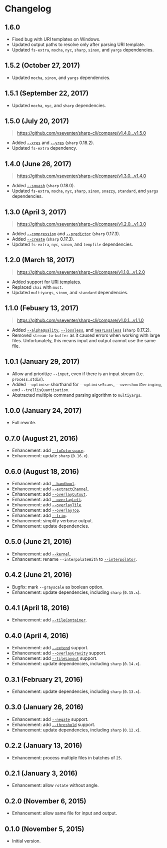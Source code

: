 # Changelog

## 1.6.0
* Fixed bug with URI templates on Windows.
* Updated output paths to resolve only after parsing URI template.
* Updated `fs-extra`, `mocha`, `nyc`, `sharp`, `sinon`, and `yargs` dependencies.

## 1.5.2 (October 27, 2017)
* Updated `mocha`, `sinon`, and `yargs` dependencies.

## 1.5.1 (September 22, 2017)
* Updated `mocha`, `nyc`, and `sharp` dependencies.

## 1.5.0 (July 20, 2017)
> https://github.com/vseventer/sharp-cli/compare/v1.4.0...v1.5.0

* Added [`--xres`](http://sharp.dimens.io/en/stable/api-output/#tiff) and
  [`--yres`](http://sharp.dimens.io/en/stable/api-output/#tiff) (`sharp` 0.18.2).
* Updated `fs-extra` dependency.

## 1.4.0 (June 26, 2017)
> https://github.com/vseventer/sharp-cli/compare/v1.3.0...v1.4.0

* Added [`--squash`](http://sharp.dimens.io/en/stable/api-output/#tiff)
  (`sharp` 0.18.0).
* Updated `fs-extra`, `mocha`, `nyc`, `sharp`, `sinon`, `snazzy`, `standard`,
  and `yargs` dependencies.

## 1.3.0 (April 3, 2017)
> https://github.com/vseventer/sharp-cli/compare/v1.2.0...v1.3.0

* Added [`--compression`](http://sharp.dimens.io/en/stable/api-output/#tiff) and
  [`--predictor`](http://sharp.dimens.io/en/stable/api-output/#tiff)
  (`sharp` 0.17.3).
* Added [`--create`](http://sharp.dimens.io/en/stable/api-composite/#overlaywith)
  (`sharp` 0.17.3).
* Updated `fs-extra`, `nyc`, `sinon`, and `tempfile` dependencies.

## 1.2.0 (March 18, 2017)
> https://github.com/vseventer/sharp-cli/compare/v1.1.0...v1.2.0

* Added support for [URI templates](https://www.npmjs.com/package/url-template).
* Replaced `chai` with `must`.
* Updated `multiyargs`, `sinon`, and `standard` dependencies.

## 1.1.0 (Febuary 13, 2017)
> https://github.com/vseventer/sharp-cli/compare/v1.0.1...v1.1.0

* Added [`--alphaQuality`](http://sharp.dimens.io/en/stable/api-output/#webp),
  [`--lossless`](http://sharp.dimens.io/en/stable/api-output/#webp), and
  [`nearLossless`](http://sharp.dimens.io/en/stable/api-output/#webp)
  (`sharp` 0.17.2).
* Removed `stream-to-buffer` as it caused errors when working with large files.
  Unfortunately, this means input and output cannot use the same file.

## 1.0.1 (January 29, 2017)
* Allow and prioritize `--input`, even if there is an input stream
  (i.e. `process.stdin`).
* Added `--optimise` shorthand for `--optimiseScans`, `--overshootDeringing`,
  and `--trellisQuantisation`.
* Abstracted multiple command parsing algorithm to `multiyargs`.

## 1.0.0 (January 24, 2017)
* Full rewrite.

## 0.7.0 (August 21, 2016)
* Enhancement: add [`--toColorspace`](http://sharp.readthedocs.io/en/stable/api/#tocolourspacecolourspace-tocolorspacecolorspace).
* Enhancement: update `sharp` (`0.16.x`).

## 0.6.0 (August 18, 2016)
* Enhancement: add [`--bandbool`](http://sharp.dimens.io/en/stable/api/#bandbooloperation).
* Enhancement: add [`--extractChannel`](http://sharp.dimens.io/en/stable/api/#extractchannelchannel).
* Enhancement: add [`--overlayCutout`](http://sharp.dimens.io/en/stable/api/#overlaywithimage-options).
* Enhancement: add [`--overlayLeft`](http://sharp.dimens.io/en/stable/api/#overlaywithimage-options).
* Enhancement: add [`--overlayTile`](http://sharp.dimens.io/en/stable/api/#overlaywithimage-options).
* Enhancement: add [`--overlayTop`](http://sharp.dimens.io/en/stable/api/#overlaywithimage-options).
* Enhancement: add [`--trim`](http://sharp.dimens.io/en/stable/api/#trimtolerance).
* Enhancement: simplify verbose output.
* Enhancement: update dependencies.

## 0.5.0 (June 21, 2016)
* Enhancement: add [`--kernel`](http://sharp.dimens.io/en/stable/api/#resizewidth-height-options).
* Enhancement: rename `--interpolateWith` to [`--interpolator`](http://sharp.dimens.io/en/stable/api/#resizewidth-height-options).

## 0.4.2 (June 21, 2016)
* Bugfix: mark `--grayscale` as boolean option.
* Enhancement: update dependencies, including `sharp` (`0.15.x`).

## 0.4.1 (April 18, 2016)
* Enhancement: add [`--tileContainer`](http://sharp.dimens.io/en/stable/api/#tileoptions).

## 0.4.0 (April 4, 2016)
* Enhancement: add [`--extend`](http://sharp.dimens.io/en/stable/api/#extendextension) support.
* Enhancement: add [`--overlayGravity`](http://sharp.dimens.io/en/stable/api/#overlaywithimage-options) support.
* Enhancement: add [`--tileLayout`](http://sharp.dimens.io/en/stable/api/#tileoptions) support.
* Enhancement: update dependencies, including `sharp` (`0.14.x`).

## 0.3.1 (February 21, 2016)
* Enhancement: update dependencies, including `sharp` (`0.13.x`).

## 0.3.0 (January 26, 2016)
* Enhancement: add [`--negate`](http://sharp.dimens.io/en/stable/api/#negate) support.
* Enhancement: add [`--threshold`](http://sharp.dimens.io/en/stable/api/#thresholdthreshold) support.
* Enhancement: update dependencies, including `sharp` (`0.12.x`).

## 0.2.2 (January 13, 2016)
* Enhancement: process multiple files in batches of `25`.

## 0.2.1 (January 3, 2016)
* Enhancement: allow `rotate` without angle.

## 0.2.0 (November 6, 2015)
* Enhancement: allow same file for input and output.

## 0.1.0 (November 5, 2015)
* Initial version.